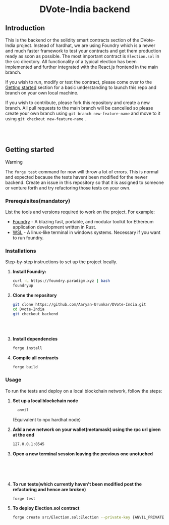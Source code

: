 # <p align=center >DVote-India backend</p>
## Introduction

This is the backend or the solidity smart contracts section of the DVote-India project. Instead of hardhat, we are using Foundry which is a newer and much faster framework to test your contracts and get them production ready as soon as possible. The most important contract is `Election.sol` in the src directory. All functionality of a typical election has been implemented and further integrated with the React.js frontend in the main branch.

If you wish to run, modify or test the contract, please come over to the [Getting started](#getting-started) section for a basic understanding to launch this repo and branch on your own local machine.

If you wish to contribute, please fork this repository and create a new branch. All pull requests to the main branch will be cancelled so please create your own branch using `git branch new-feature-name` and move to it using `git checkout new-feature-name` .

<br>
<br>

## Getting started

> [!WARNING]   
>
>The `forge test` command for now will throw a lot of errors. This is normal and expected because the tests havent been modified for the newer backend. Create an issue in this repository so that it is assigned to someone or venture forth and try refactoring those tests on your own.

### Prerequisites(mandatory)

List the tools and versions required to work on the project. For example:

- [Foundry](https://getfoundry.sh/) - A blazing fast, portable, and modular toolkit for Ethereum application development written in Rust.
- [WSL](https://learn.microsoft.com/en-us/windows/wsl/install) - A linux-like terminal in windows systems. Necessary if you want to run foundry.

### Installations

Step-by-step instructions to set up the project locally.

1. **Install Foundry:**
   ```sh
   curl -L https://foundry.paradigm.xyz | bash
   foundryup
    ```

2. **Clone the repository**
    ```bash
    git clone https://github.com/Aaryan-Urunkar/DVote-India.git
    cd Dvote-India
    git checkout backend
    ```

<br>
<br>

3. **Install dependencies**
    ```sh
    forge install
    ```

4. **Compile all contracts**
    ```sh
    forge build
    ```


### Usage

To run the tests and deploy on a local blockchain network, follow the steps:

1. **Set up a local blockchain node**
    ```sh
      anvil
    ```
    (Equivalent to npx hardhat node)

2. **Add a new network on your wallet(metamask) using the rpc url given at the end**
    
    ```sh
    127.0.0.1:8545
    ```

3. **Open a new terminal session leaving the previous one unotuched**
<br>
<br>
<br>

4. **To run tests(which currently haven't been modified post the refactoring and hence are broken)**

    ```sh
    forge test
    ```

5. **To deploy Election.sol contract**
    ```sh
    forge create src/Election.sol:Election --private-key {ANVIL_PRIVATE_KEY} --constructor-args {ANVIL_PUBLIC_KEY}
    ```